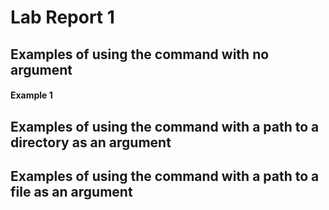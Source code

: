 # Lab Report 1

## Examples of using the command with no argument

#### Example 1


## Examples of using the command with a path to a directory as an argument

## Examples of using the command with a path to a file as an argument

